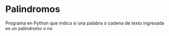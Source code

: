 # Palindromos
Programa en Python que indica si una palabra o cadena de texto ingresada es un palindromo o no
